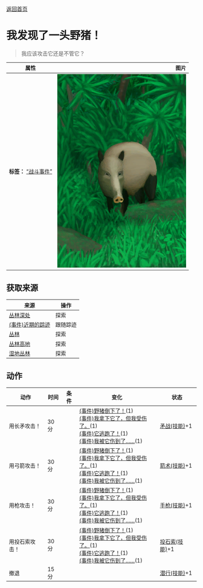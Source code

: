 [返回首页](index.md)  
# 我发现了一头野猪！  
> 我应该攻击它还是不管它？  
  
  属性  |   图片   
 ----  |  ----:   
 **标签：**	[“战斗事件”](tag_FightEvent.md)  |  ![](Sprite/BoarEvent.png)   
  
## 获取来源  
来源  |  操作  
----  |  ----  
[丛林深处](DeepJungle.md)  |  探索  
[(事件)近期的踪迹](Event_BoarTrailRecent.md)  |  跟随踪迹  
[丛林](Jungle.md)  |  探索  
[丛林高地](JungleHighlands.md)  |  探索  
[湿地丛林](Wetlands.md)  |  探索  
## 动作  
动作  |  时间  |  条件  |  变化  |  状态  
----  |  ----  |  ----  |  ----  |  ----  
用长矛攻击！  |  30分  |    |  [(事件)野猪倒下了！](Event_BoarFightSuccess.md)(1)<br>[(事件)我拿下它了，但我受伤了。](Event_BoarFightMixedSuccess.md)(1)<br>[(事件)它逃跑了！](Event_BoarFightFailure.md)(1)<br>[(事件)我被它伤到了……](Event_BoarFightBadFailure.md)(1)  |  [矛战(技能)](Skill_SpearFighting.md)+1  
用弓箭攻击！  |  30分  |    |  [(事件)野猪倒下了！](Event_BoarFightSuccess.md)(1)<br>[(事件)我拿下它了，但我受伤了。](Event_BoarFightMixedSuccess.md)(1)<br>[(事件)它逃跑了！](Event_BoarFightFailure.md)(1)<br>[(事件)我被它伤到了……](Event_BoarFightBadFailure.md)(1)  |  [箭术(技能)](Skill_Archery.md)+1  
用枪攻击！  |  30分  |    |  [(事件)野猪倒下了！](Event_BoarFightSuccess.md)(1)<br>[(事件)我拿下它了，但我受伤了。](Event_BoarFightMixedSuccess.md)(1)<br>[(事件)它逃跑了！](Event_BoarFightFailure.md)(1)<br>[(事件)我被它伤到了……](Event_BoarFightBadFailure.md)(1)  |  [手枪(技能)](Skill_Handguns.md)+1  
用投石索攻击！  |  30分  |    |  [(事件)野猪倒下了！](Event_BoarFightSuccess.md)(1)<br>[(事件)我拿下它了，但我受伤了。](Event_BoarFightMixedSuccess.md)(1)<br>[(事件)它逃跑了！](Event_BoarFightFailure.md)(1)<br>[(事件)我被它伤到了……](Event_BoarFightBadFailure.md)(1)  |  [投石索(技能)](Skill_Sling.md)+1  
撤退  |  15分  |    |    |  [潜行(技能)](Skill_Stealth.md)+1  
